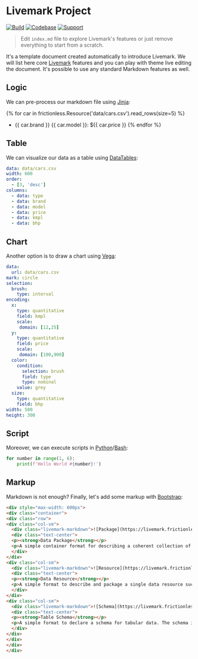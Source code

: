 # Livemark Project

[![Build](https://img.shields.io/github/actions/workflow/status/frictionlessdata/livemark-project/general.yaml?branch=main)](https://github.com/frictionlessdata/livemark-project/actions)
[![Codebase](https://img.shields.io/badge/codebase-github-brightgreen)](https://github.com/frictionlessdata/livemark-project)
[![Support](https://img.shields.io/badge/support-discord-brightgreen)](https://discord.com/channels/695635777199145130/695635777199145133)

> Edit `index.md` file to explore Livemark's features or just remove everything to start from a scratch.

It's a template document created automatically to introduce Livemark. We will list here core [Livemark](https://livemark.frictionlessdata.io/) features and you can play with theme live editing the document. It's possible to use any standard Markdown features as well.

## Logic

We can pre-process our markdown file using [Jinja](https://jinja.palletsprojects.com/):

{% for car in frictionless.Resource('data/cars.csv').read_rows(size=5) %}
- {{ car.brand }} {{ car.model }}: ${{ car.price }}
{% endfor %}

## Table

We can visualize our data as a table using [DataTables](https://datatables.net/):

```yaml table
data: data/cars.csv
width: 600
order:
  - [3, 'desc']
columns:
  - data: type
  - data: brand
  - data: model
  - data: price
  - data: kmpl
  - data: bhp
```

## Chart

Another option is to draw a chart using [Vega](https://vega.github.io/vega-lite/):

```yaml chart
data:
  url: data/cars.csv
mark: circle
selection:
  brush:
    type: interval
encoding:
  x:
    type: quantitative
    field: kmpl
    scale:
     domain: [12,25]
  y:
    type: quantitative
    field: price
    scale:
     domain: [100,900]
  color:
    condition:
      selection: brush
      field: type
      type: nominal
    value: grey
  size:
    type: quantitative
    field: bhp
width: 500
height: 300
```

## Script

Moreover, we can execute scripts in [Python](https://www.python.org/)/[Bash](https://www.gnu.org/software/bash/):

```python script
for number in range(1, 6):
    print(f'Hello World #{number}!')
```

## Markup

Markdown is not enough? Finally, let's add some markup with [Bootstrap](https://getbootstrap.com/):

```html markup
<div style="max-width: 600px">
<div class="container">
<div class="row">
<div class="col-sm">
  <div class="livemark-markdown">![Package](https://livemark.frictionlessdata.io/assets/data-package.png)</div>
  <div class="text-center">
  <p><strong>Data Package</strong></p>
  <p>A simple container format for describing a coherent collection of data in a single package.</p>
  </div>
</div>
<div class="col-sm">
  <div class="livemark-markdown">![Resource](https://livemark.frictionlessdata.io/assets/data-resource.png)</div>
  <div class="text-center">
  <p><strong>Data Resource</strong></p>
  <p>A simple format to describe and package a single data resource such as a individual table or file.</p>
  </div>
</div>
<div class="col-sm">
  <div class="livemark-markdown">![Schema](https://livemark.frictionlessdata.io/assets/table-schema.png)</div>
  <div class="text-center">
  <p><strong>Table Schema</strong></p>
  <p>A simple format to declare a schema for tabular data. The schema is designed to be expressible in JSON.</p>
  </div>
</div>
</div>
</div>
</div>
```
